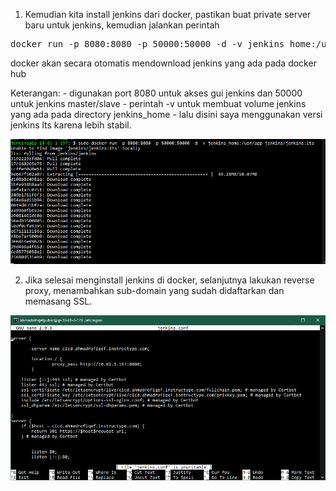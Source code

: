 1. Kemudian kita install jenkins dari docker, pastikan buat private server baru untuk jenkins, kemudian jalankan perintah

<pre>
docker run -p 8080:8080 -p 50000:50000 -d -v jenkins_home:/usr/app jenkins/jenkins:lts
</pre>

docker akan secara otomatis mendownload jenkins yang ada pada docker hub

Keterangan: - digunakan port 8080 untuk akses gui jenkins dan 50000 untuk jenkins master/slave - perintah -v untuk membuat volume jenkins yang ada pada directory jenkins_home - lalu disini saya menggunakan versi jenkins lts karena lebih stabil.

<img src="/week3/assets/22.png">

2. Jika selesai menginstall jenkins di docker, selanjutnya lakukan reverse proxy, menambahkan sub-domain yang sudah didaftarkan dan memasang SSL.

<img src="/week3/assets/23.png">
       
